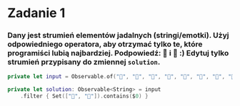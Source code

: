 # Zadanie 1

### Dany jest strumień elementów jadalnych (stringi/emotki). Użyj odpowiedniego operatora, aby otrzymać tylko te, które programiści lubią najbardziej. Podpowiedź: 🍕 i 🍺 :) Edytuj tylko strumień przypisany do zmiennej `solution`.

```swift
private let input = Observable.of("🍕", "🍎", "🍎", "🍺", "🥕", "🍺", "🥕", "🥕", "🍺", "🍕")

private let solution: Observable<String> = input
    .filter { Set(["🍕", "🍺"]).contains($0) }
```
